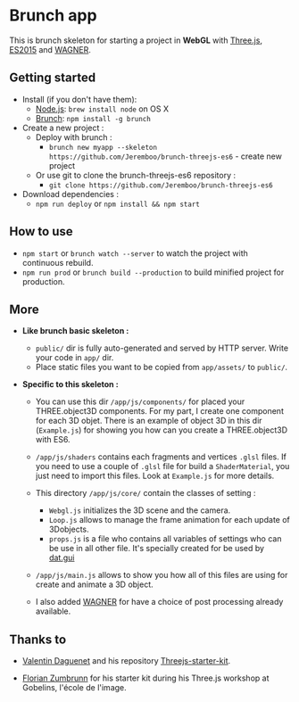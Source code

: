 # Brunch app


This is brunch skeleton for starting a project in **WebGL** with [Three.js](http://threejs.org/),  [ES2015](http://es6-features.org) and [WAGNER](https://github.com/spite/Wagner).


## Getting started

* Install (if you don't have them):
  * [Node.js](http://nodejs.org): `brew install node` on OS X
  * [Brunch](http://brunch.io): `npm install -g brunch`
* Create a new project :
  * Deploy with brunch :
    * `brunch new myapp --skeleton https://github.com/Jeremboo/brunch-threejs-es6` - create new project
  * Or use git to clone the brunch-threejs-es6 repository :
    * `git clone https://github.com/Jeremboo/brunch-threejs-es6`
* Download dependencies :
    * `npm run deploy` or `npm install && npm start`


## How to use

* `npm start` or `brunch watch --server` to watch the project with continuous rebuild.
* `npm run prod` or `brunch build --production` to build minified project for production.


## More

* **Like brunch basic skeleton :**
  * `public/` dir is fully auto-generated and served by HTTP server.  Write your code in `app/` dir.
  * Place static files you want to be copied from `app/assets/` to `public/`.

* **Specific to this skeleton :**

  * You can use this dir `/app/js/components/` for placed your THREE.object3D components. For my part, I create one component for each 3D objet. There is an example of object 3D in this dir (`Example.js`) for showing you how can you create a THREE.object3D with ES6.

  * `/app/js/shaders` contains each fragments and vertices `.glsl` files. If you need to use a couple of `.glsl` file for build a `ShaderMaterial`, you just need to import this files. Look at `Example.js` for more details.

  * This directory `/app/js/core/` contain the classes of setting :
      * `Webgl.js` initializes the 3D scene and the camera.
      * `Loop.js` allows to manage the frame animation for each update of 3Dobjects.
      * `props.js` is a file who contains all variables of settings who can be use in all other file. It's specially created for be used by [dat.gui](https://workshop.chromeexperiments.com/examples/gui/#1--Basic-Usage)

  * `/app/js/main.js` allows to show you how all of this files are using for create and animate a 3D object.

  * I also added [WAGNER](https://github.com/spite/Wagner) for have a choice of post processing already available.


## Thanks to

   - [Valentin Daguenet](http://vdaguenet.fr/) and his repository [Threejs-starter-kit](https://github.com/vdaguenet/threejs-starter-kit).

   - [Florian Zumbrunn](http://www.floz.fr/) for his starter kit during his Three.js workshop at Gobelins, l'école de l'image.

